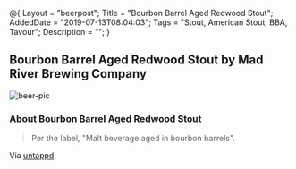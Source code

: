 @{
 Layout = "beerpost";
 Title = "Bourbon Barrel Aged Redwood Stout";
 AddedDate = "2019-07-13T08:04:03";
 Tags = "Stout, American Stout, BBA, Tavour";
 Description = "";
 }
 

## Bourbon Barrel Aged Redwood Stout by Mad River Brewing Company

![beer-pic]

### About Bourbon Barrel Aged Redwood Stout

> Per the label, "Malt beverage aged in bourbon barrels".

Via [untappd][untappd-url].

[untappd-url]: <https://untappd.com//b/mad-river-brewing-company-bourbon-barrel-aged-redwood-stout/3174455>
[beer-pic]: https://jasonpowley.com/assets/img/2019-07-13-bourbon-barrel-aged-redwood-stout.jpeg "Bourbon Barrel Aged Redwood Stout by Mad River Brewing Company"
